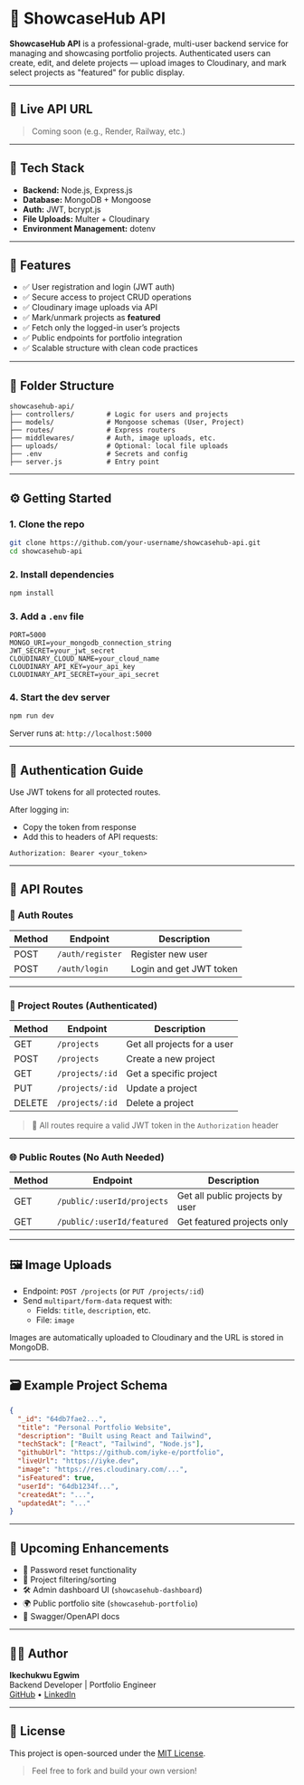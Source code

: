 
# 🚀 ShowcaseHub API

**ShowcaseHub API** is a professional-grade, multi-user backend service for managing and showcasing portfolio projects. Authenticated users can create, edit, and delete projects — upload images to Cloudinary, and mark select projects as "featured" for public display.

---

## 🔗 Live API URL

> Coming soon (e.g., Render, Railway, etc.)

---

## 🧰 Tech Stack

- **Backend:** Node.js, Express.js
- **Database:** MongoDB + Mongoose
- **Auth:** JWT, bcrypt.js
- **File Uploads:** Multer + Cloudinary
- **Environment Management:** dotenv

---

## 🎯 Features

- ✅ User registration and login (JWT auth)
- ✅ Secure access to project CRUD operations
- ✅ Cloudinary image uploads via API
- ✅ Mark/unmark projects as **featured**
- ✅ Fetch only the logged-in user’s projects
- ✅ Public endpoints for portfolio integration
- ✅ Scalable structure with clean code practices

---

## 📂 Folder Structure

```
showcasehub-api/
├── controllers/        # Logic for users and projects
├── models/             # Mongoose schemas (User, Project)
├── routes/             # Express routers
├── middlewares/        # Auth, image uploads, etc.
├── uploads/            # Optional: local file uploads
├── .env                # Secrets and config
├── server.js           # Entry point
```

---

## ⚙️ Getting Started

### 1. Clone the repo
```bash
git clone https://github.com/your-username/showcasehub-api.git
cd showcasehub-api
```

### 2. Install dependencies
```bash
npm install
```

### 3. Add a `.env` file
```env
PORT=5000
MONGO_URI=your_mongodb_connection_string
JWT_SECRET=your_jwt_secret
CLOUDINARY_CLOUD_NAME=your_cloud_name
CLOUDINARY_API_KEY=your_api_key
CLOUDINARY_API_SECRET=your_api_secret
```

### 4. Start the dev server
```bash
npm run dev
```

Server runs at: `http://localhost:5000`

---

## 🔐 Authentication Guide

Use JWT tokens for all protected routes.

After logging in:
- Copy the token from response
- Add this to headers of API requests:

```
Authorization: Bearer <your_token>
```

---

## 📡 API Routes

### 🧾 Auth Routes

| Method | Endpoint         | Description             |
|--------|------------------|-------------------------|
| POST   | `/auth/register` | Register new user       |
| POST   | `/auth/login`    | Login and get JWT token |

---

### 📁 Project Routes (Authenticated)

| Method | Endpoint        | Description                    |
|--------|-----------------|--------------------------------|
| GET    | `/projects`     | Get all projects for a user    |
| POST   | `/projects`     | Create a new project           |
| GET    | `/projects/:id` | Get a specific project         |
| PUT    | `/projects/:id` | Update a project               |
| DELETE | `/projects/:id` | Delete a project               |

> 🔐 All routes require a valid JWT token in the `Authorization` header

---

### 🌐 Public Routes (No Auth Needed)

| Method | Endpoint                             | Description                     |
|--------|--------------------------------------|---------------------------------|
| GET    | `/public/:userId/projects`           | Get all public projects by user |
| GET    | `/public/:userId/featured`           | Get featured projects only      |

---

## 🖼️ Image Uploads

- Endpoint: `POST /projects` (or `PUT /projects/:id`)
- Send `multipart/form-data` request with:
  - Fields: `title`, `description`, etc.
  - File: `image`

Images are automatically uploaded to Cloudinary and the URL is stored in MongoDB.

---

## 🗃 Example Project Schema

```json
{
  "_id": "64db7fae2...",
  "title": "Personal Portfolio Website",
  "description": "Built using React and Tailwind",
  "techStack": ["React", "Tailwind", "Node.js"],
  "githubUrl": "https://github.com/iyke-e/portfolio",
  "liveUrl": "https://iyke.dev",
  "image": "https://res.cloudinary.com/...",
  "isFeatured": true,
  "userId": "64db1234f...",
  "createdAt": "...",
  "updatedAt": "..."
}
```

---

## 🔮 Upcoming Enhancements

- 🔄 Password reset functionality
- 🧾 Project filtering/sorting
- 🛠 Admin dashboard UI (`showcasehub-dashboard`)
- 🌍 Public portfolio site (`showcasehub-portfolio`)
- 🧪 Swagger/OpenAPI docs

---

## 👨‍💻 Author

**Ikechukwu Egwim**  
Backend Developer | Portfolio Engineer  
[GitHub](https://github.com/iyke-e) • [LinkedIn](https://linkedin.com/in/iyke-e)

---

## 📄 License

This project is open-sourced under the [MIT License](LICENSE).

> Feel free to fork and build your own version!
